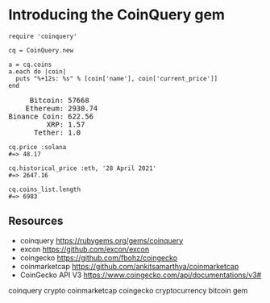 # Introducing the CoinQuery gem

    require 'coinquery'

    cq = CoinQuery.new

    a = cq.coins
    a.each do |coin|
      puts "%+12s: %s" % [coin['name'], coin['current_price']]
    end

<pre>
     Bitcoin: 57668
    Ethereum: 2930.74
Binance Coin: 622.56
         XRP: 1.57
      Tether: 1.0
</pre>

    cq.price :solana
    #=> 48.17

    cq.historical_price :eth, '28 April 2021'
    #=> 2647.16  

    cq.coins_list.length
    #=> 6983

## Resources

* coinquery https://rubygems.org/gems/coinquery
* excon https://github.com/excon/excon
* coingecko https://github.com/fbohz/coingecko
* coinmarketcap https://github.com/ankitsamarthya/coinmarketcap
* CoinGecko API V3 https://www.coingecko.com/api/documentations/v3#

coinquery crypto coinmarketcap coingecko cryptocurrency bitcoin gem
